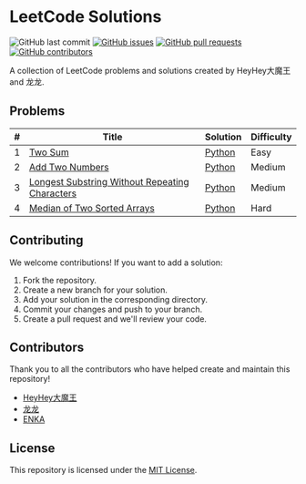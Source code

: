 # LeetCode Solutions

![GitHub last commit](https://img.shields.io/github/last-commit/comeonboi/leetcode-solutions) [![GitHub issues](https://img.shields.io/github/issues-raw/comeonboi/leetcode-solutions)](https://github.com/comeonboi/leetcode-solutions/issues) [![GitHub pull requests](https://img.shields.io/github/issues-pr-raw/comeonboi/leetcode-solutions)](https://github.com/comeonboi/leetcode-solutions/pulls) [![GitHub contributors](https://img.shields.io/github/contributors/comeonboi/leetcode-solutions)](https://github.com/comeonboi/leetcode-solutions/graphs/contributors)

A collection of LeetCode problems and solutions created by HeyHey大魔王 and 龙龙.

## Problems

| # | Title | Solution | Difficulty |
|---| ----- | -------- | ---------- |
| 1 | [Two Sum](https://leetcode.com/problems/two-sum/) | [Python](https://github.com/comeonboi/leetcode-solutions/blob/main/python/1_two_sum.py) | Easy |
| 2 | [Add Two Numbers](https://leetcode.com/problems/add-two-numbers/) | [Python](https://github.com/longsizhuo123/leetcode-solutions/blob/main/python/2_add_two_numbers.py) | Medium |
| 3 | [Longest Substring Without Repeating Characters](https://leetcode.com/problems/longest-substring-without-repeating-characters/) | [Python](https://github.com/comeonboi/leetcode-solutions/blob/main/python/3_longest_substring_without_repeating_characters.py) | Medium |
| 4 | [Median of Two Sorted Arrays](https://leetcode.com/problems/median-of-two-sorted-arrays/) | [Python](https://github.com/longsizhuo123/leetcode-solutions/blob/main/python/4_median_of_two_sorted_arrays.py) | Hard |

## Contributing

We welcome contributions! If you want to add a solution:

1. Fork the repository.
2. Create a new branch for your solution.
3. Add your solution in the corresponding directory.
4. Commit your changes and push to your branch.
5. Create a pull request and we'll review your code.

## Contributors

Thank you to all the contributors who have helped create and maintain this repository!

* [HeyHey大魔王](https://github.com/comeonboi)
* [龙龙](https://github.com/longsizhuo123)
* [ENKA](https://github.com/Jessienka)

## License

This repository is licensed under the [MIT License](LICENSE).
